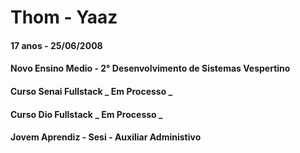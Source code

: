 # Thom - Yaaz

#### 17 anos  -  25/06/2008
#### Novo Ensino Medio - 2° Desenvolvimento de Sistemas Vespertino
#### Curso Senai Fullstack   _  Em Processo  _
#### Curso Dio Fullstack     _  Em Processo  _
#### Jovem Aprendiz  - Sesi - Auxiliar Administivo

